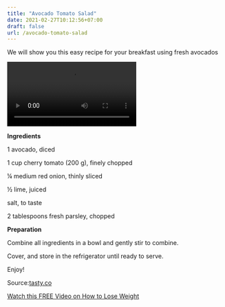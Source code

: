 ```yaml
---
title: "Avocado Tomato Salad"
date: 2021-02-27T10:12:56+07:00
draft: false
url: /avocado-tomato-salad
---
```


<p>We will show you this easy recipe for your breakfast using fresh avocados</p>
<video class="" tabindex="-1" playsinline="playsinline" autoplay="" src="https://vid.tasty.co/output/44595/mp4_640x640/1500677238">
	<source src="https://vid.tasty.co/output/44595/mp4_640x640/1500677238" type="video/mp4">
</video>
<p><strong>Ingredients</strong></p>
<p>1 avocado, diced</p>
<p>1 cup cherry tomato (200 g), finely chopped</p>
<p>¼ medium red onion, thinly sliced</p>
<p>½ lime, juiced</p>
<p>salt, to taste</p>
<p>2 tablespoons fresh parsley, chopped</p>

<p><strong>Preparation</strong></p>
<p>Combine all ingredients in a bowl and gently stir to combine.</p>
<p>Cover, and store in the refrigerator until ready to serve.</p>
<p>Enjoy!</p>
<p>Source:<a href="https://tasty.co/recipe/avocado-and-tomato-salad" target="_blank">tasty.co</a></p>
<div class="card">
	<div class="card-body">
		<p class="text-center"><a class="btn btn-success " href="http://araneta7.1keto.hop.clickbank.net/?pid=sku3">Watch this FREE Video on How to Lose Weight</a></p>
	</div>	
</div>	
